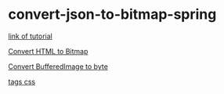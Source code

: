 # convert-json-to-bitmap-spring

[link of tutorial](https://www.youtube.com/watch?v=M1aWWLnygdU)

[Convert HTML to Bitmap](https://www.oodlestechnologies.com/blogs/how-to-convert--html-to-image-and-saving-into-a-file-using-java/)

[Convert BufferedImage to byte](https://mkyong.com/java/how-to-convert-bufferedimage-to-byte-in-java/)

[tags css](https://madsonlimasouza.wordpress.com/2012/01/09/lista-de-tags-e-atributos-css/)